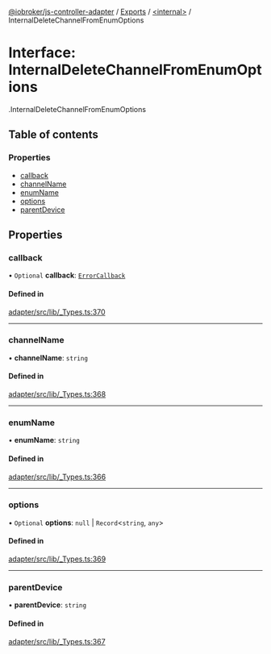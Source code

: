 [@iobroker/js-controller-adapter](../README.md) / [Exports](../modules.md) / [<internal\>](../modules/internal_.md) / InternalDeleteChannelFromEnumOptions

# Interface: InternalDeleteChannelFromEnumOptions

[<internal>](../modules/internal_.md).InternalDeleteChannelFromEnumOptions

## Table of contents

### Properties

- [callback](internal_.InternalDeleteChannelFromEnumOptions.md#callback)
- [channelName](internal_.InternalDeleteChannelFromEnumOptions.md#channelname)
- [enumName](internal_.InternalDeleteChannelFromEnumOptions.md#enumname)
- [options](internal_.InternalDeleteChannelFromEnumOptions.md#options)
- [parentDevice](internal_.InternalDeleteChannelFromEnumOptions.md#parentdevice)

## Properties

### callback

• `Optional` **callback**: [`ErrorCallback`](../modules/internal_.md#errorcallback)

#### Defined in

[adapter/src/lib/_Types.ts:370](https://github.com/ioBroker/ioBroker.js-controller/blob/87eb3b2c/packages/adapter/src/lib/_Types.ts#L370)

___

### channelName

• **channelName**: `string`

#### Defined in

[adapter/src/lib/_Types.ts:368](https://github.com/ioBroker/ioBroker.js-controller/blob/87eb3b2c/packages/adapter/src/lib/_Types.ts#L368)

___

### enumName

• **enumName**: `string`

#### Defined in

[adapter/src/lib/_Types.ts:366](https://github.com/ioBroker/ioBroker.js-controller/blob/87eb3b2c/packages/adapter/src/lib/_Types.ts#L366)

___

### options

• `Optional` **options**: ``null`` \| `Record`<`string`, `any`\>

#### Defined in

[adapter/src/lib/_Types.ts:369](https://github.com/ioBroker/ioBroker.js-controller/blob/87eb3b2c/packages/adapter/src/lib/_Types.ts#L369)

___

### parentDevice

• **parentDevice**: `string`

#### Defined in

[adapter/src/lib/_Types.ts:367](https://github.com/ioBroker/ioBroker.js-controller/blob/87eb3b2c/packages/adapter/src/lib/_Types.ts#L367)
